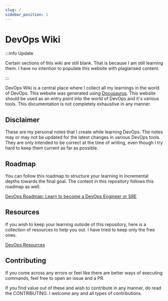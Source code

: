 ```yaml
---
slug: /
sidebar_position: 1
---
```


# DevOps Wiki

:::info Update

Certain sections of this wiki are still blank. That is because I am still learning them. I have no intention to populate this website with plagiarised content.

:::

DevOps Wiki is a central place where I collect all my learnings in the world of DevOps. This website was generated using [Docusaurus](https://github.com/facebook/docusaurus). This website should be used as an entry point into the world of DevOps and it's various tools. This documentation is not completely exhaustive in any manner.

## Disclaimer

These are my personal notes that I create while learning DevOps. The notes may or may not be updated for the latest changes in various DevOps tools. They are only intended to be correct at the time of writing, even though I try hard to keep them current as far as possible.

## Roadmap

You can follow this roadmap to structure your learning in incremental depths towards the final goal. The content in this repository follows this roadmap as well.

[DevOps Roadmap: Learn to become a DevOps Engineer or SRE](https://roadmap.sh/devops)

## Resources

If you wish to keep your learning outside of this repository, here is a collection of resources to help you out. I have tried to keep only the free ones.

[DevOps Resources](/devops-resources.md)

## Contributing

If you come across any errors or feel like there are better ways of executing commands, feel free to open an issue and a PR.

If you find value out of these and wish to contribute in any manner, do read the CONTRIBUTING. I welcome any and all types of contributions.
